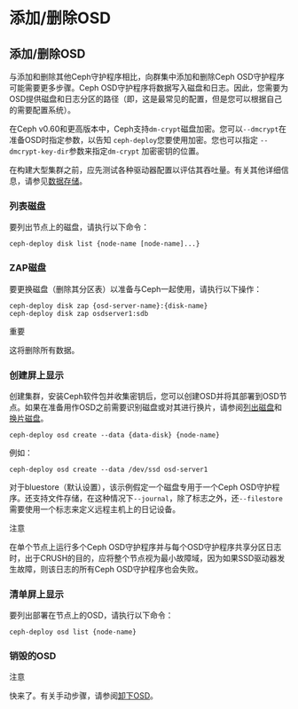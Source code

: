 # 添加/删除OSD

## 添加/删除OSD

与添加和删除其他Ceph守护程序相比，向群集中添加和删除Ceph OSD守护程序可能需要更多步骤。Ceph OSD守护程序将数据写入磁盘和日志。因此，您需要为OSD提供磁盘和日志分区的路径（即，这是最常见的配置，但是您可以根据自己的需要配置系统）。

在Ceph v0.60和更高版本中，Ceph支持`dm-crypt`磁盘加密。您可以`--dmcrypt`在准备OSD时指定参数，以告知 `ceph-deploy`您要使用加密。您也可以指定 `--dmcrypt-key-dir`参数来指定`dm-crypt` 加密密钥的位置。

在构建大型集群之前，应先测试各种驱动器配置以评估其吞吐量。有关其他详细信息，请参见[数据存储](https://docs.ceph.com/docs/nautilus/start/hardware-recommendations#data-storage)。

### 列表磁盘

要列出节点上的磁盘，请执行以下命令：

```text
ceph-deploy disk list {node-name [node-name]...}
```

### ZAP磁盘

要更换磁盘（删除其分区表）以准备与Ceph一起使用，请执行以下操作：

```text
ceph-deploy disk zap {osd-server-name}:{disk-name}
ceph-deploy disk zap osdserver1:sdb
```

重要 

这将删除所有数据。

### 创建屏上显示

创建集群，安装Ceph软件包并收集密钥后，您可以创建OSD并将其部署到OSD节点。如果在准备用作OSD之前需要识别磁盘或对其进行换片，请参阅[列出磁盘](https://docs.ceph.com/docs/nautilus/rados/deployment/ceph-deploy-osd/#list-disks)和[换片磁盘](https://docs.ceph.com/docs/nautilus/rados/deployment/ceph-deploy-osd/#zap-disks)。

```text
ceph-deploy osd create --data {data-disk} {node-name}
```

例如：

```text
ceph-deploy osd create --data /dev/ssd osd-server1
```

对于bluestore（默认设置），该示例假定一个磁盘专用于一个Ceph OSD守护程序。还支持文件存储，在这种情况下`--journal`，除了标志之外，还`--filestore`需要使用一个标志来定义远程主机上的日记设备。

注意 

在单个节点上运行多个Ceph OSD守护程序并与每个OSD守护程序共享分区日志时​​，出于CRUSH的目的，应将整个节点视为最小故障域，因为如果SSD驱动器发生故障，则该日志的所有Ceph OSD守护程序也会失败。

### 清单屏上显示

要列出部署在节点上的OSD，请执行以下命令：

```text
ceph-deploy osd list {node-name}
```

### 销毁的OSD 

注意 

快来了。有关手动步骤，请参阅[卸下OSD](https://docs.ceph.com/docs/nautilus/rados/operations/add-or-rm-osds#removing-osds-manual)。


